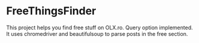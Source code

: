 # FreeThingsFinder
This project helps you find free stuff on OLX.ro. Query option implemented.
It uses chromedriver and beautifulsoup to parse posts in the free section.
